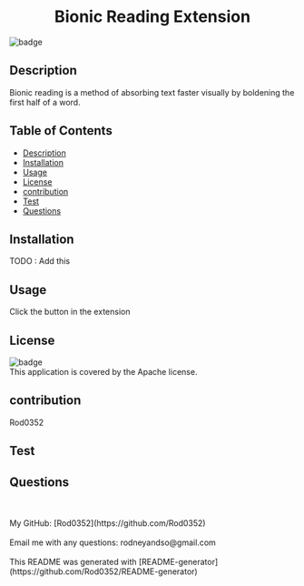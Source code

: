   <h1 align="center">Bionic Reading Extension </h1>
  
![badge](https://img.shields.io/badge/license-Apache-brightgreen)<br />
## Description
 Bionic reading is a method of absorbing text faster visually by boldening the first half of a word. 
## Table of Contents
- [Description](#description)
- [Installation](#installation)
- [Usage](#usage)
- [License](#license)
- [contribution](#contribution)
- [Test](#test)
- [Questions](#questions)
## Installation
 TODO : Add this
## Usage
 Click the button in the extension
## License
![badge](https://img.shields.io/badge/license-Apache-brightgreen)
<br />
This application is covered by the Apache license. 
## contribution
 Rod0352
## Test

## Questions

 <br />
<br />
 My GitHub: [Rod0352](https://github.com/Rod0352)<br />
<br />
 Email me with any questions: rodneyandso@gmail.com<br /><br />
This README was generated with [README-generator](https://github.com/Rod0352/README-generator)
